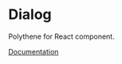# Dialog

Polythene for React component.

[Documentation](https://github.com/ArthurClemens/polythene/tree/master/docs/components/react/dialog.md)
